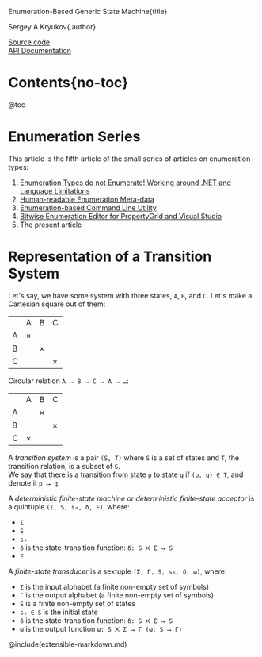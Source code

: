Enumeration-Based Generic State Machine{title}

Sergey A Kryukov{.author}

[Source code](https://GitHub.com/SAKryukov/generic-state-machine)<br/>
[API Documentation](https://SAKryukov.GitHub.io/generic-state-machine)

# Contents{no-toc}

@toc


# Enumeration Series

This article is the fifth article of the small series of articles on enumeration types:

1. [Enumeration Types do not Enumerate! Working around .NET and Language Limitations](https://www.CodeProject.com/Articles/129830/Enumeration-Types-do-not-Enumerate-Working-around)
1. [Human-readable Enumeration Meta-data](https://www.CodeProject.com/Articles/136181/Human-readable-Enumeration-Meta-data)
1. [Enumeration-based Command Line Utility](https://www.CodeProject.com/Articles/144349/Enumeration-based-Command-Line-Utility)
1. [Bitwise Enumeration Editor for PropertyGrid and Visual Studio](https://www.CodeProject.com/Articles/809357/Bitwise-Enumeration-Editor-for-PropertyGrid-and-Vi)
1. The present article

# Representation of a Transition System

Let's say, we have some system with three states, `A`, `B`, and `C`. Let's make a Cartesian square out of them:

<table>
  <tr>
  <td></td><td>A</td><td>B</td><td>C</td>
  <tr></tr>
  <td>A</td><td>×</td><td> </td><td> </td>
  <tr></tr>
  <td>B</td><td> </td><td>×</td><td> </td>
  <tr></tr>
  <td>C</td><td> </td><td> </td><td>×</td>
  </tr>
</table>

Circular relation `A ⭢ B ⭢ C ⭢ A ⭢ …`:

<table>
  <tr>
  <td></td><td>A</td><td>B</td><td>C</td>
  <tr></tr>
  <td>A</td> <td> </td> <td>×</td> <td> </td>
  <tr></tr>
  <td>B</td><td> </td><td></td> <td>×</td>
  <tr></tr>
  <td>C</td><td>×</td><td> </td><td> </td>
  </tr>
</table>



A *transition system* is a pair `(S, T)` where `S` is a set of states and `T`, the transition relation, is a subset of `S`.<br/>
We say that there is a transition from state `p` to state `q` if `(p, q) ∈ T`, and denote it `p ⭢ q`.

A *deterministic finite-state machine* or *deterministic finite-state acceptor* is a quintuple `(Σ, S, s₀, δ, F)`, where:

- `Σ`
- `S`
- `s₀`
- `δ` is the state-transition function: `δ: S ⨉ Σ ⭢ S`
- `F`

A *finite-state transducer* is a sextuple `(Σ, Γ, S, s₀, δ, ω)`, where:

- `Σ` is the input alphabet (a finite non-empty set of symbols)
- `Γ` is the output alphabet (a finite non-empty set of symbols)
- `S` is a finite non-empty set of states
- `s₀ ∈ S` is the initial state
- `δ` is the state-transition function: `δ: S ⨉ Σ ⭢ S`
- `ω` is the output function `ω: S ⨉ Σ ⭢ Γ (ω: S ⭢ Γ)`






@include(extensible-markdown.md)
